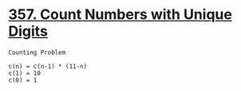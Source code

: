 # [357. Count Numbers with Unique Digits](https://leetcode.com/problems/count-numbers-with-unique-digits/)

```text
Counting Problem

c(n) = c(n-1) * (11-n)
c(1) = 10
c(0) = 1
```

